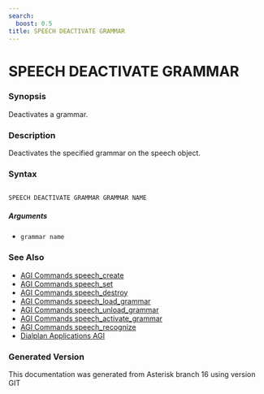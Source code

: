 ```yaml
---
search:
  boost: 0.5
title: SPEECH DEACTIVATE GRAMMAR
---
```


# SPEECH DEACTIVATE GRAMMAR

### Synopsis

Deactivates a grammar.

### Description

Deactivates the specified grammar on the speech object.<br>


### Syntax


```

SPEECH DEACTIVATE GRAMMAR GRAMMAR NAME 
```
##### Arguments


* `grammar name`

### See Also

* [AGI Commands speech_create](/Asterisk_16_Documentation/API_Documentation/AGI_Commands/speech_create)
* [AGI Commands speech_set](/Asterisk_16_Documentation/API_Documentation/AGI_Commands/speech_set)
* [AGI Commands speech_destroy](/Asterisk_16_Documentation/API_Documentation/AGI_Commands/speech_destroy)
* [AGI Commands speech_load_grammar](/Asterisk_16_Documentation/API_Documentation/AGI_Commands/speech_load_grammar)
* [AGI Commands speech_unload_grammar](/Asterisk_16_Documentation/API_Documentation/AGI_Commands/speech_unload_grammar)
* [AGI Commands speech_activate_grammar](/Asterisk_16_Documentation/API_Documentation/AGI_Commands/speech_activate_grammar)
* [AGI Commands speech_recognize](/Asterisk_16_Documentation/API_Documentation/AGI_Commands/speech_recognize)
* [Dialplan Applications AGI](/Asterisk_16_Documentation/API_Documentation/Dialplan_Applications/AGI)


### Generated Version

This documentation was generated from Asterisk branch 16 using version GIT 